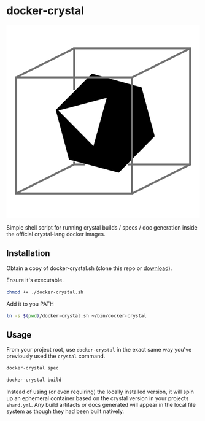 # docker-crystal

![logo](docker-crystal.svg)

Simple shell script for running crystal builds / specs / doc generation inside the official crystal-lang docker images.

## Installation

Obtain a copy of docker-crystal.sh (clone this repo or [download](https://raw.githubusercontent.com/aca-labs/docker-crystal/master/docker-crystal.sh)).

Ensure it's executable.
```bash
chmod +x ./docker-crystal.sh
```

Add it to you PATH
```bash
ln -s $(pwd)/docker-crystal.sh ~/bin/docker-crystal
```

## Usage

From your project root, use `docker-crystal` in the exact same way you've previously used the `crystal` command.

```bash
docker-crystal spec
```

```bash
docker-crystal build
```

Instead of using (or even requiring) the locally installed version, it will spin up an ephemeral container based on the crystal version in your projects `shard.yml`. Any build artifacts or docs generated will appear in the local file system as though they had been built natively.
